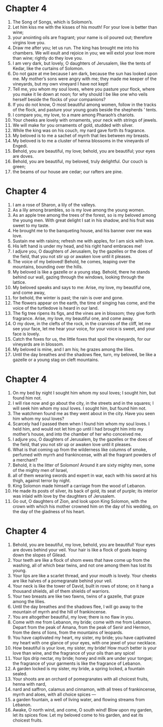 # Chapter 4

1. The Song of Songs, which is Solomon’s.
2. Let him kiss me with the kisses of his mouth! For your love is better than wine;
3. your anointing oils are fragrant; your name is oil poured out; therefore virgins love you.
4. Draw me after you; let us run. The king has brought me into his chambers. We will exult and rejoice in you; we will extol your love more than wine; rightly do they love you.
5. I am very dark, but lovely, O daughters of Jerusalem, like the tents of Kedar, like the curtains of Solomon.
6. Do not gaze at me because I am dark, because the sun has looked upon me. My mother’s sons were angry with me; they made me keeper of the vineyards, but my own vineyard I have not kept!
7. Tell me, you whom my soul loves, where you pasture your flock, where you make it lie down at noon; for why should I be like one who veils herself beside the flocks of your companions?
8. If you do not know, O most beautiful among women, follow in the tracks of the flock, and pasture your young goats beside the shepherds ’ tents.
9. I compare you, my love, to a mare among Pharaoh’s chariots.
10. Your cheeks are lovely with ornaments, your neck with strings of jewels.
11. We will make for you ornaments of gold, studded with silver.
12. While the king was on his couch, my nard gave forth its fragrance.
13. My beloved is to me a sachet of myrrh that lies between my breasts.
14. My beloved is to me a cluster of henna blossoms in the vineyards of Engedi.
15. Behold, you are beautiful, my love; behold, you are beautiful; your eyes are doves.
16. Behold, you are beautiful, my beloved, truly delightful. Our couch is green;
17. the beams of our house are cedar; our rafters are pine.

# Chapter 4

1. I am a rose of Sharon, a lily of the valleys.
2. As a lily among brambles, so is my love among the young women.
3. As an apple tree among the trees of the forest, so is my beloved among the young men. With great delight I sat in his shadow, and his fruit was sweet to my taste.
4. He brought me to the banqueting house, and his banner over me was love.
5. Sustain me with raisins; refresh me with apples, for I am sick with love.
6. His left hand is under my head, and his right hand embraces me!
7. I adjure you, O daughters of Jerusalem, by the gazelles or the does of the field, that you not stir up or awaken love until it pleases.
8. The voice of my beloved! Behold, he comes, leaping over the mountains, bounding over the hills.
9. My beloved is like a gazelle or a young stag. Behold, there he stands behind our wall, gazing through the windows, looking through the lattice.
10. My beloved speaks and says to me: Arise, my love, my beautiful one, and come away,
11. for behold, the winter is past; the rain is over and gone.
12. The flowers appear on the earth, the time of singing has come, and the voice of the turtledove is heard in our land.
13. The fig tree ripens its figs, and the vines are in blossom; they give forth fragrance. Arise, my love, my beautiful one, and come away.
14. O my dove, in the clefts of the rock, in the crannies of the cliff, let me see your face, let me hear your voice, for your voice is sweet, and your face is lovely.
15. Catch the foxes for us, the little foxes that spoil the vineyards, for our vineyards are in blossom.
16. My beloved is mine, and I am his; he grazes among the lilies.
17. Until the day breathes and the shadows flee, turn, my beloved, be like a gazelle or a young stag on cleft mountains.

# Chapter 4

1. On my bed by night I sought him whom my soul loves; I sought him, but found him not.
2. I will rise now and go about the city, in the streets and in the squares; I will seek him whom my soul loves. I sought him, but found him not.
3. The watchmen found me as they went about in the city. Have you seen him whom my soul loves?
4. Scarcely had I passed them when I found him whom my soul loves. I held him, and would not let him go until I had brought him into my mother’s house, and into the chamber of her who conceived me.
5. I adjure you, O daughters of Jerusalem, by the gazelles or the does of the field, that you not stir up or awaken love until it pleases.
6. What is that coming up from the wilderness like columns of smoke, perfumed with myrrh and frankincense, with all the fragrant powders of a merchant?
7. Behold, it is the litter of Solomon! Around it are sixty mighty men, some of the mighty men of Israel,
8. all of them wearing swords and expert in war, each with his sword at his thigh, against terror by night.
9. King Solomon made himself a carriage from the wood of Lebanon.
10. He made its posts of silver, its back of gold, its seat of purple; its interior was inlaid with love by the daughters of Jerusalem.
11. Go out, O daughters of Zion, and look upon King Solomon, with the crown with which his mother crowned him on the day of his wedding, on the day of the gladness of his heart.

# Chapter 4

1. Behold, you are beautiful, my love, behold, you are beautiful! Your eyes are doves behind your veil. Your hair is like a flock of goats leaping down the slopes of Gilead.
2. Your teeth are like a flock of shorn ewes that have come up from the washing, all of which bear twins, and not one among them has lost its young.
3. Your lips are like a scarlet thread, and your mouth is lovely. Your cheeks are like halves of a pomegranate behind your veil.
4. Your neck is like the tower of David, built in rows of stone; on it hang a thousand shields, all of them shields of warriors.
5. Your two breasts are like two fawns, twins of a gazelle, that graze among the lilies.
6. Until the day breathes and the shadows flee, I will go away to the mountain of myrrh and the hill of frankincense.
7. You are altogether beautiful, my love; there is no flaw in you.
8. Come with me from Lebanon, my bride; come with me from Lebanon. Depart from the peak of Amana, from the peak of Senir and Hermon, from the dens of lions, from the mountains of leopards.
9. You have captivated my heart, my sister, my bride; you have captivated my heart with one glance of your eyes, with one jewel of your necklace.
10. How beautiful is your love, my sister, my bride! How much better is your love than wine, and the fragrance of your oils than any spice!
11. Your lips drip nectar, my bride; honey and milk are under your tongue; the fragrance of your garments is like the fragrance of Lebanon.
12. A garden locked is my sister, my bride, a spring locked, a fountain sealed.
13. Your shoots are an orchard of pomegranates with all choicest fruits, henna with nard,
14. nard and saffron, calamus and cinnamon, with all trees of frankincense, myrrh and aloes, with all choice spices —
15. a garden fountain, a well of living water, and flowing streams from Lebanon.
16. Awake, O north wind, and come, O south wind! Blow upon my garden, let its spices flow. Let my beloved come to his garden, and eat its choicest fruits.

